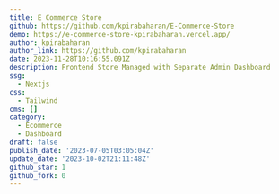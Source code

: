 ```yaml
---
title: E Commerce Store
github: https://github.com/kpirabaharan/E-Commerce-Store
demo: https://e-commerce-store-kpirabaharan.vercel.app/
author: kpirabaharan
author_link: https://github.com/kpirabaharan
date: 2023-11-28T10:16:55.091Z
description: Frontend Store Managed with Separate Admin Dashboard
ssg:
  - Nextjs
css:
  - Tailwind
cms: []
category:
  - Ecommerce
  - Dashboard
draft: false
publish_date: '2023-07-05T03:05:04Z'
update_date: '2023-10-02T21:11:48Z'
github_star: 1
github_fork: 0
---
```

